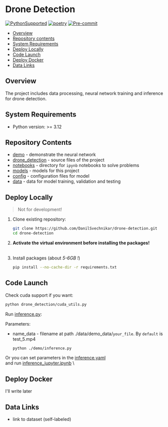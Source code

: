 # Drone Detection

[![PythonSupported](https://img.shields.io/badge/python-3.12-brightgreen.svg)](https://python3statement.org/#sections50-why)
[![poetry](https://img.shields.io/endpoint?url=https://python-poetry.org/badge/v0.json)](https://python-poetry.org/)
[![Pre-commit](https://img.shields.io/badge/pre--commit-enabled-brightgreen?logo=pre-commit&logoColor=white)](https://pre-commit.com/)

- [Overview](#overview)
- [Repository contents](#repository-contents)
- [System Requirements](#system-requirements)
- [Deploy Locally](#deploy-locally)
- [Code Launch](#code-launch)
- [Deploy Docker](#deploy-docker)
- [Data Links](#data-links)

## Overview
The project includes data processing, neural network training and inference for drone detection.


## System Requirements
- Python version: >= 3.12


## Repository Contents
- [demo](demo) - demonstrate the neural network
- [drone_detection](drone_detection) - source files of the project
- [notebooks](notebooks) - directory for `ipynb` notebooks to solve problems
- [models](models) - models for this project
- [config](config) - configuration files for model
- [data](data) - data for model training, validation and testing


## Deploy Locally
> Not for development!

1. Clone existing repository:
    ```bash
    git clone https://github.com/DanilSvechnikar/drone-detection.git
    cd drone-detection
    ```

2. **Activate the virtual environment before installing the packages!**
<br></br>

3. Install packages (about *5-6GB !*)
    ```bash
    pip install --no-cache-dir -r requirements.txt
    ```


## Code Launch

Check cuda support if you want:
   ```bash
   python drone_detection/cuda_utils.py
   ```

Run [inference.py](./demo/inference.py):

Parameters:
- name_data - filename at path ./data/demo_data/`your_file`. By `default` is test_5.mp4

   ```bash
   python ./demo/inference.py
   ```

Or you can set parameters in the [inference.yaml](./config/inference.yaml) \
and run [inference_jupyter.ipynb](./demo/inference_jupyter.ipynb) \


## Deploy Docker
I'll write later

## Data Links
  - link to dataset (self-labeled)
